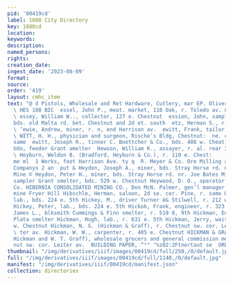 ```yaml
---
pid: '00419cd'
label: 1880 City Directory
key: 1880cd
location: 
keywords: 
description: 
named_persons: 
rights: 
creation_date: 
ingest_date: '2023-08-09'
format: 
source: 
order: '419'
layout: cmhc_item
text: "@ d Pistols, Wholesale and Ret Hardware, Cutlery, mar EP. Oliver's 127 ©, Chestnut
  \ HES 188 BIC  essel, John P., meat. market, 118 Oak, r. Toledo av. nr. 2d sty south
  \ essey, William W.., collector, 127 e. Chestnut  ession, John, sampler Grant srnelter,
  bds. old Malta rd. bet. Chestnut and 2d et. south  etz, Herman S., r. 712 e. 7th
  \ ‘ewie, Andrew, miner, r. n, end Harrison av.  ewitt, Frank, tailor Peter Anderson
  \ WITT, H. H., physician and surgeon, Rische’s Bldg, Chestnut:  ne. cor. Pine, r.
  same  ewitt, Joseph R., tinner C. Boettcher & Co., bds. 408 w. Cheat] nut  Hewkrot,
  Udo, feeder Grant amelter  Hewson, William K., assayer, r. al. rear 311 n. Pine
  \ Heyburn, Weldon B. (Bradford, Heyburn & Co.), r. 110 e. Chest:                                    REE
  me ml  1 Works, foot Harrison Ave. ty q  R. Meyer & Co. Ore Milling and Sampling
  Companys 2 an  put & Heydon, Joseph A., miner, bds. Stray Horse rd. nr. Joe Bates
  Mine © Heydon, Peter H., miner, bds. Stray Horse rd. nr. Joe Bates Mine Heyne, John,
  sampler Grant smelter, bds. 529 w. Chestnut Heywood, D: O., operator W. U. Tel.
  Co. HIBERNIA CONSOLIDATED MINING CO., Don McN. Palmer, gen’l manager, office and
  mine Fryer Hill Hibschle, Herman, saloon, 2d se. cor. Pine, r. same Hickey, Martin,
  lab., bds. 224 e. 5th Hickey, M., driver Turner é& Stilwell, r. 212 w. Chestnut
  Hickey, Peter, lab., bds. 224 e. 5th Hickok, Frank, engineer, r. 323 e. 5th Hickox,
  James L., blksmith Cummings & Finn smelter, r. 519 8, 9th Hickman, Ed., wks. La
  Plata smelter Hickman, Hugh, lab., r. 631 e. 5th Hickman, Jerry, waiter, r. 607
  w. Chestnut Hickman, N. G. (Hickman & Graff), r. Chestnut sw. cor. Le-  ‘The Ac
  \ ter av. Hickman, W. W., carpenter, r. 405 e. Chestnut HICKMAN & GRAFF, (N. C.
  Hickman and W. T. Graff), wholesale grocers and general commission merchants, Chest
  nut sw. cor. Leiter av.  BUILDING PAPER, “°° ‘%z02:2Ftnortaut se  ORE SAMPLERS    "
thumbnail: "/img/derivatives/iiif/images/00419cd/full/250,/0/default.jpg"
full: "/img/derivatives/iiif/images/00419cd/full/1140,/0/default.jpg"
manifest: "/img/derivatives/iiif/00419cd/manifest.json"
collection: directories
---
```

